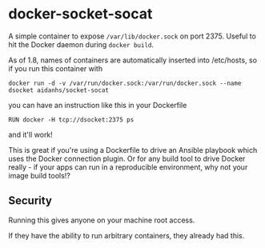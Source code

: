 docker-socket-socat
===================

A simple container to expose `/var/lib/docker.sock` on port 2375. Useful to hit
the Docker daemon during `docker build`.

As of 1.8, names of containers are automatically inserted into /etc/hosts, so
if you run this container with

```
docker run -d -v /var/run/docker.sock:/var/run/docker.sock --name dsocket aidanhs/socket-socat
```

you can have an instruction like this in your Dockerfile

```
RUN docker -H tcp://dsocket:2375 ps
```

and it'll work!

This is great if you're using a Dockerfile to drive an Ansible playbook which
uses the Docker connection plugin. Or for any build tool to drive Docker
really - if your apps can run in a reproducible environment, why not your image
build tools!?

Security
--------

Running this gives anyone on your machine root access.

If they have the ability to run arbitrary containers, they already had this.
